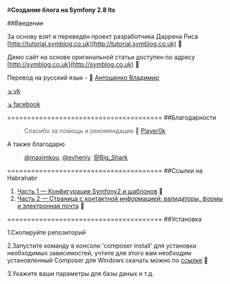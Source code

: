 #**Создание блога на Symfony 2.8 lts**


##Введение


За основу взят и переведён проект разработчика Даррена Риса [http://tutorial.symblog.co.uk](http://tutorial.symblog.co.uk) :pushpin: 

Демо сайт на основе оригинальной статьи доступен по адресу [http://symblog.co.uk](http://symblog.co.uk) :pushpin:

Перевод на русский язык - :bust_in_silhouette: [Антощенко Владимир](mailto:antoscenco@gmail.com)

[:arrow_lower_right: vk](http://vk.com/devseaavi88) 

[:arrow_lower_right: facebook](https://www.facebook.com/seamanavi) 

=======================================
##Благодарности

> Спасибо за помощь и рекомендации :bust_in_silhouette: [Player0k](https://github.com/player0k)

А также благодарю
> [@maximkou](https://habrahabr.ru/users/maximkou/), [@evheniy](https://habrahabr.ru/users/evheniy/), [@Big_Shark](https://habrahabr.ru/users/Big_Shark/)


=======================================
##Ссылки на Habrahabr

1. [Часть 1 — Конфигурация Symfony2 и шаблонов](https://habrahabr.ru/post/301760/) :pushpin:
2. [Часть 2 — Страница с контактной информацией: валидаторы, формы и электронная почта](https://habrahabr.ru/post/302032/) :pushpin:

=======================================
##Установка 

1.Скопируйте репозиторий

2.Запустите команду в консоли 'composer install' для установки необходимых зависимостей, учтите для этого вам необходим установленный Composer для Windows скачать можно по [ссылке](https://getcomposer.org/doc/00-intro.md#installation-windows) :pushpin:

3.Укажите ваши параметры для базы даных и т.д.
